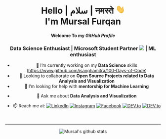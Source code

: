 <div  align="center">
<h1 align="center">Hello | سلام | नमस्ते <img src="https://raw.githubusercontent.com/ABSphreak/ABSphreak/master/gifs/Hi.gif" width="30px"><br> I'm Mursal Furqan <br>
  <h4 align="center">Welcome To my <i><b> GitHub Profile </b></i></h4>
  
<h3 align="center"> Data Science Enthusiast | Microsoft Student Partner <img src ="https://media0.giphy.com/media/M8u539G98rIxYpHnTW/source.gif" width="20px"> | ML enthusiast</h3>
  

- 🔭 I’m currently working on my **Data Science** skills (https://www.github.com/isanghamitra/100-Days-of-Code)
- 👯 Looking to collaborate on **Open Source Projects related to Data Analysis and Visualization**
- 🤔 I’m looking for help with **mentorship for Machine Learning**
<!-- - 👩‍💻 My **skills** are 👇 -->


- 💬 Ask me about **Data Analysis and Visualization**

- 📫 Reach me at:
<a href="https://www.linkedin.com/in/mursalfurqan/" target="_blank"><img src="https://img.shields.io/badge/LinkedIn-%230077B5.svg?&style=flat-square&logo=linkedin&logoColor=white" alt="LinkedIn"></a>
<a href="https://www.instagram.com/mursalfk" target="_blank"><img src="https://img.shields.io/badge/Instagram-%23E4405F.svg?&style=flat-square&logo=instagram&logoColor=white" alt="Instagram"></a>
<a href="https://www.facebook.com/mursal.furqan" target="_blank"><img src="https://img.shields.io/badge/Facebook-%231877F2.svg?&style=flat-square&logo=facebook&logoColor=white" alt="Facebook"></a>
<a href="https://dev.to/mursalfk" target="_blank"><img src="https://img.shields.io/badge/DEV-%230A0A0A.svg?&style=flat-square&logo=DEV.to&logoColor=white" alt="DEV.to"></a>
<a href="https://www.youtube.com/channel/UCpe8Kkw3fXTF0J19ZIazf_Q?view_as=subscriber" target="_blank"><img src="https://img.shields.io/badge/YouTube-%230A0A0A.svg?&style=flat-square&logo=DEV.to&logoColor=white" alt="DEV.to"></a>
<!--
* [Email](mailto:mursalfurqan@gmail.com)
* [Youtube](https://www.youtube.com/channel/UCpe8Kkw3fXTF0J19ZIazf_Q?view_as=subscriber)
* [Facebook](www.faceb)
* [LinkedIn](https://www.linkedin.com/in/mursalfurqan/)
* [Medium](https://medium.com/@mursalfurqan)
* [Dev.to](https://dev.to/mursalfk)
* [Visit my website](mursalfurqan.com)
-->
<br>
<hr>

![Mursal's github stats](https://github-readme-stats.vercel.app/api?username=mursalfk&&show_icons=true&title_color=ffc857&icon_color=8ac926&text_color=daf7dc&bg_color=151515)
</div>
